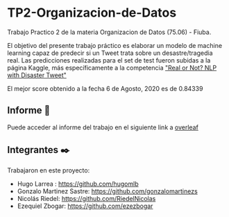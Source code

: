 # TP2-Organizacion-de-Datos

Trabajo Practico 2 de la materia Organizacion de Datos (75.06) - Fiuba. 

El objetivo del presente trabajo práctico es elaborar un modelo de machine learning capaz de predecir si un Tweet trata sobre un desastre/tragedia real. 
 Las predicciones realizadas para el set de test fueron subidas a la página Kaggle, más específicamente a la competencia ["Real or Not? NLP with Disaster Tweet"](https://www.kaggle.com/c/nlp-getting-started/leaderboard)
 
 El mejor score obtenido a la fecha 6 de Agosto, 2020 es de 0.84339 	
 
 ## Informe 📖

Puede acceder al informe del trabajo en el siguiente link a  [overleaf](https://es.overleaf.com/project/5f2432426d71ed0001873822)

 
## Integrantes ✒️
Trabajaron en este proyecto:    
 - Hugo Larrea : https://github.com/hugomlb  
 - Gonzalo Martinez Sastre: https://github.com/gonzalomartinezs
 - Nicolás Riedel: https://github.com/RiedelNicolas
 - Ezequiel Zbogar: https://github.com/ezezbogar
